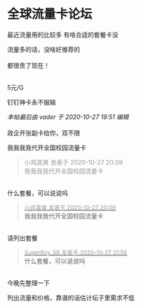 # 全球流量卡论坛


最近流量用的比较多 有啥合适的套餐卡没<img src="static/image/smiley/yct/007.gif" smilieid="46" border="0" alt="" />

流量多的话，没啥好推荐的<br />
<br />
都很贵了现在！<br />
<br />
<img src="static/image/smiley/default/lol.gif" smilieid="12" border="0" alt="" /><img src="static/image/smiley/default/lol.gif" smilieid="12" border="0" alt="" /><img src="static/image/smiley/default/lol.gif" smilieid="12" border="0" alt="" />

5元/G<img src="static/image/smiley/yct/010.gif" smilieid="41" border="0" alt="" />

钉钉神卡永不服输

<i class="pstatus"> 本帖最后由 vader 于 2020-10-27 19:51 编辑 </i><br />
<br />
政企开张副卡给你，双不限

我我我我<img src="static/image/smiley/default/lol.gif" smilieid="12" border="0" alt="" />代开全国校园流量卡

<div class="quote"><blockquote><font color="#999999">小鸡真爽 发表于 2020-10-27 20:09</font><br />
<font color="#999999">我我我我代开全国校园流量卡</font></blockquote></div><br />
什么套餐，可以说说吗

<div class="quote"><blockquote><font size="2"><a href="https://www.hostloc.com/forum.php?mod=redirect&amp;goto=findpost&amp;pid=9360928&amp;ptid=759082" target="_blank"><font color="#999999">小鸡真爽 发表于 2020-10-27 20:09</font></a></font><br />
我我我我代开全国校园流量卡</blockquote></div><br />
请列出套餐<img src="static/image/smiley/default/lol.gif" smilieid="12" border="0" alt="" />

<div class="quote"><blockquote><font size="2"><a href="https://www.hostloc.com/forum.php?mod=redirect&amp;goto=findpost&amp;pid=9361491&amp;ptid=759082" target="_blank"><font color="#999999">SuperBoy_SB 发表于 2020-10-27 21:56</font></a></font><br />
什么套餐，可以说说吗</blockquote></div><br />
今晚先整理一下<img src="static/image/smiley/default/lol.gif" smilieid="12" border="0" alt="" />

列出流量和价格，靠谱的话估计坛子里需求不低
